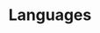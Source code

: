 ---
layout: default
title: Languages
nav_order: 100
has_children: true
parent: lang
permalink: /lang/
---